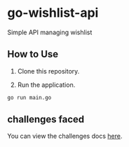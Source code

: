 # go-wishlist-api

Simple API managing wishlist

## How to Use

1. Clone this repository.

2. Run the application.

```sh
go run main.go
```

## challenges faced

You can view the challenges docs [here](https://docs.google.com/document/d/1I7yUTHIZJxsef3hGlgXn4X6oe9MReCqAmcLtbBN1bmY/edit?usp=sharing).
